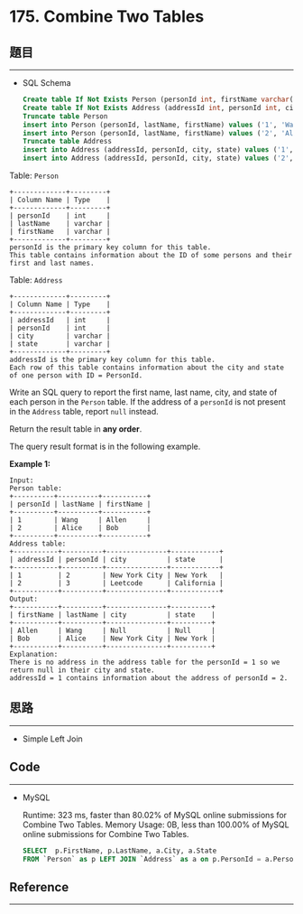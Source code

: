 # 175. Combine Two Tables

## 題目

---

- SQL Schema
    
    ```sql
    Create table If Not Exists Person (personId int, firstName varchar(255), lastName varchar(255))
    Create table If Not Exists Address (addressId int, personId int, city varchar(255), state varchar(255))
    Truncate table Person
    insert into Person (personId, lastName, firstName) values ('1', 'Wang', 'Allen')
    insert into Person (personId, lastName, firstName) values ('2', 'Alice', 'Bob')
    Truncate table Address
    insert into Address (addressId, personId, city, state) values ('1', '2', 'New York City', 'New York')
    insert into Address (addressId, personId, city, state) values ('2', '3', 'Leetcode', 'California')
    ```
    

Table: `Person`

```
+-------------+---------+
| Column Name | Type    |
+-------------+---------+
| personId    | int     |
| lastName    | varchar |
| firstName   | varchar |
+-------------+---------+
personId is the primary key column for this table.
This table contains information about the ID of some persons and their first and last names.

```

Table: `Address`

```
+-------------+---------+
| Column Name | Type    |
+-------------+---------+
| addressId   | int     |
| personId    | int     |
| city        | varchar |
| state       | varchar |
+-------------+---------+
addressId is the primary key column for this table.
Each row of this table contains information about the city and state of one person with ID = PersonId.

```

Write an SQL query to report the first name, last name, city, and state of each person in the `Person` table. If the address of a `personId` is not present in the `Address` table, report `null` instead.

Return the result table in **any order**.

The query result format is in the following example.

**Example 1:**

```
Input:
Person table:
+----------+----------+-----------+
| personId | lastName | firstName |
+----------+----------+-----------+
| 1        | Wang     | Allen     |
| 2        | Alice    | Bob       |
+----------+----------+-----------+
Address table:
+-----------+----------+---------------+------------+
| addressId | personId | city          | state      |
+-----------+----------+---------------+------------+
| 1         | 2        | New York City | New York   |
| 2         | 3        | Leetcode      | California |
+-----------+----------+---------------+------------+
Output:
+-----------+----------+---------------+----------+
| firstName | lastName | city          | state    |
+-----------+----------+---------------+----------+
| Allen     | Wang     | Null          | Null     |
| Bob       | Alice    | New York City | New York |
+-----------+----------+---------------+----------+
Explanation:
There is no address in the address table for the personId = 1 so we return null in their city and state.
addressId = 1 contains information about the address of personId = 2.
```

## 思路

---

- Simple Left Join

## Code

---

- MySQL
    
    Runtime: 323 ms, faster than 80.02% of MySQL online submissions for Combine Two Tables.
    Memory Usage: 0B, less than 100.00% of MySQL online submissions for Combine Two Tables.
    
    ```sql
    SELECT  p.FirstName, p.LastName, a.City, a.State
    FROM `Person` as p LEFT JOIN `Address` as a on p.PersonId = a.PersonId;
    ```
    

## Reference

---